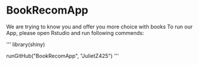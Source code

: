 # BookRecomApp
We are trying to know you and offer you more choice with books
To run our App, please open Rstudio and run following commends:

'''
library(shiny)

runGitHub("BookRecomApp", "JulietZ425")
'''
